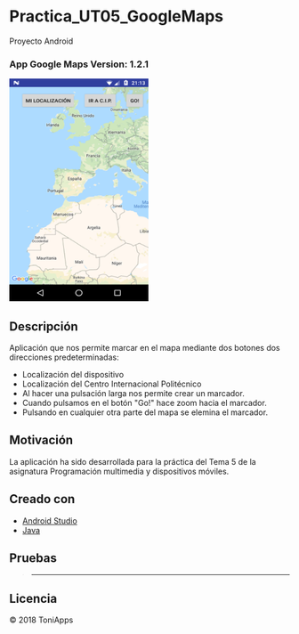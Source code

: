 # Practica_UT05_GoogleMaps
Proyecto Android 

### App Google Maps Version: 1.2.1


<img src="https://github.com/Antonio1138/Practica_UT05_GoogleMaps/blob/master/location2.png" width="250px" height="400px" />

## Descripción

Aplicación que nos permite marcar en el mapa mediante dos botones dos direcciones predeterminadas:
- Localización del dispositivo
- Localización del Centro Internacional Politécnico
- Al hacer una pulsación larga nos permite crear un marcador.
- Cuando pulsamos en el botón "Go!" hace zoom hacia el marcador.
- Pulsando en cualquier otra parte del mapa se elemina el marcador.

## Motivación
La aplicación ha sido desarrollada para la práctica del Tema 5 de la asignatura Programación multimedia y dispositivos móviles.

## Creado con
- [Android Studio](https://developer.android.com/studio/)
- [Java](https://www.java.com/es/download/)

## Pruebas
>------


## Licencia
:copyright: 2018 ToniApps

